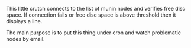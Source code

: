 This little crutch connects to the list of munin nodes
and verifies free disc space. If connection fails or free disc space is above threshold
then it displays a line.

The main purpose is to put this thing under cron and
watch problematic nodes by email.
